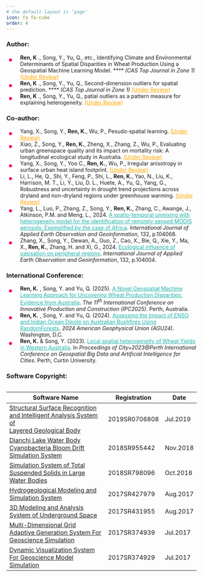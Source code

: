 ```yaml
---
# the default layout is 'page'
icon: fa fa-cube
order: 4
---
```


<!-- > Add Markdown syntax content to file `_tabs/about.md`{: .filepath } and it will show up on this page.
{: .prompt-tip } -->
<style>
.underview {
    text-decoration: underline;
    color: orange;
}

i {
    color: 
}

ul ul,
ul ol,
ol ol,
ol ul {
	margin: .6rem 0 .6rem 1.7rem;
}

ul.disc li {
	display: list-item;
	list-style: none;
	padding: 0 0 0 .8rem;
	position: relative;
}

ul.disc li::before {
	content: "";
	display: inline-block;
	width: 8px;
	height: 8px;
	border-radius: 50%;
	background: #FF0077;
	position: absolute;
	left: -17px;
	top: 11px;
	vertical-align: middle;
}

.table-responsive {
	overflow-x: auto;
	-webkit-overflow-scrolling: touch;
}
</style>

<script>
document.addEventListener("DOMContentLoaded", function () {
    // Select all UL elements with the class "publication-list"
    document.querySelectorAll(".publication_list").forEach((ul) => {
        let count = 1; // Start numbering from 1 for each UL
        ul.querySelectorAll("li").forEach((li) => {
            li.innerHTML = `[${count}] ` + li.innerHTML;
            count++;
        });
    });
});
</script>

<h3>Author: </h3>
<ul class="disc publication_list">
    <li><b>Ren, K</b> ., Song, Y., Yu, Q., etc., Identifying Climate and Environmental
        Determinants of Spatial Disparities in Wheat Production Using a Geospatial Machine Learning
        Model. <i> **** (CAS Top Journal in Zone 1)</i>
        <span class="underview">(Under Review)</span>
    </li>
    <li><b>Ren, K</b> ., Song, Y., Yu, Q., Second-dimension outliers for spatial prediction.
        <i> **** (CAS Top Journal in Zone 1)</i>
        <span class="underview">(Under Review)</span>
    </li>
    <li><b>Ren, K</b> ., Song, Y., Yu, Q., patial outliers as a pattern measure for explaining
        heterogeneity.
        <span class="underview">(Under Review)</span>
    </li>
</ul>

<h3>Co-author: </h3>
<ul class="disc publication_list">
    <li>Yang, X., Song, Y., <b>Ren, K.</b>, Wu, P., Pesudo-spatial learning. <span class="underview">(Under
            Review)</span></li>
    <li> Xiao, Z., Song, Y., <b>Ren, K.</b>, Zheng, X., Zhang, Z., Wu, P., Evaluating urban greenspace
        quality and
        its impact on mortality risk: A longitudinal ecological study in Australia. <span
            class="underview">(Under
            Review)</span></li>
    <li>Yang, X., Song, Y., Yoo C., <b>Ren, K.</b>, Wu, P., Irregular anisotropy in surface
        urban heat island footprint. <span class="underview">(Under Review)</span></li>
    <li>Li, L., He, Q., Shi, Y., Feng, P., Shi, L., <b>Ren, K.</b>, Yao, N., Liu, K., Harrison, M. T., Li,
        Y., Liu,
        D. L., Huete, A., Yu, Q., Yang, G., Robustness and uncertainty in drought trend projections across
        dryland and non-dryland regions under greenhouse warming. <span class="underview">(Under
            Review)</span></li>
    <li>Yang, L., Luo, P.,
        Zhang, Z., Song, Y., <b>Ren, K.</b>, Zhang, C., Awange, J.,
        Atkinson, P.M. and Meng, L., 2024.
        <a href="https://doi.org/10.1016/j.jag.2024.104068" target="_blank" style="color:lightseagreen;">
            A spatio-temporal unmixing with heterogeneity model for the identification of remotely sensed
            MODIS aerosols: Exemplified by the case of Africa</a>.
        <i>International Journal of Applied Earth Observation and Geoinformation</i>, 132, p.104068.
    </li>
    <li>Zhang, X., Song, Y., Dewan, A., Guo, Z., Cao, X., Bie, Q., Xie, Y., Ma, X., <b>Ren, K.</b>, Zhang,
        H. and Xi, G., 2024. <a href="https://doi.org/10.1016/j.jag.2024.104004" target="_blank"
            style="color:lightseagreen;">Ecological influence of oasisation on peripheral regions</a>.
        <i>International Journal of Applied Earth Observation and Geoinformation</i>, 132, p.104004.
    </li>
</ul>

<h3>International Conference: </h3>
<ul class="disc publication_list">
    <li><b>Ren, K.</b> , Song, Y. and Yu, Q. (2025). <a href="https://ipcannual.com/" target="_blank"
            style="color:lightseagreen;">A Novel Geospatial Machine Learning Approach for Uncovering
            Wheat Production Disparities: Evidence from Australia</a>. <i>The 11<sup>th</sup> International
            Conference
            on Innovative
            Production and Construction (IPC2025)</i>. Perth, Australia.
    </li>
    <li><b>Ren, K.</b> , Song, Y. and Yu, Q. (2024). <a
            href="https://agu.confex.com/agu/agu24/meetingapp.cgi/Paper/1760905" target="_blank"
            style="color:lightseagreen;">Assessing the Impact of ENSO and Indian Ocean Dipole on Australian
            Bushfires Using RandomForests</a>. <i>2024 American Geophysical Union (AGU24)</i>. Washington,
        D.C.
    </li>
    <li><b>Ren, K.</b> & Song, Y. (2023). <a href="https://yongzesong.com/cityplus-2023-proceedings/"
            target="_blank" style="color:lightseagreen;">Local spatial heterogeneity of Wheat Yields in
            Western Australia</a>.
        In <i>Proceedings of City+2023@Perth International Conference on Geospatial Big Data and Artificial
            Intelligence for Cities</i>. Perth, Curtin University.
    </li>
</ul>

<h3>Software Copyright: </h3>
<div class="table-responsive">
    <table style="width: 100%; table-layout: fixed;">
        <thead>
            <tr>
                <th style="width: 65%; text-align: center;">Software Name</th>
                <th style="width: 20%;">Registration</th>
                <th style="width: 15%;">Date</th>
            </tr>
        </thead>
        <tbody>
            <tr>
                <td><a href="https://cv.renkaigis.cn/images/SoftwareCopyright/4_GeologicalStructure.jpg" target="_blank">Structural
                        Surface
                        Recognition and Intelligent Analysis System of <br> Layered Geological
                        Body</a></td>
                <td>2019SR0706808</td>
                <td>Jul.2019</td>
            </tr>
            <tr>
                <td><a href="https://cv.renkaigis.cn/images/SoftwareCopyright/1_CBBMSystem.jpg" target="_blank">Dianchi Lake
                        Water Body Cyanobacteria Bloom Drift Simulation System</a></td>
                <td>2018SR955442</td>
                <td>Nov.2018</td>
            </tr>
            <tr>
                <td><a href="https://cv.renkaigis.cn/images/SoftwareCopyright/3_LargeWaterSystem.jpg" target="_blank">Simulation
                        System of
                        Total Suspended Solids in Large Water Bodies</a> </td>
                <td>2018SR798096</td>
                <td>Oct.2018</td>
            </tr>
            <tr>
                <td><a href="https://cv.renkaigis.cn/images/SoftwareCopyright/3_HydroMSystem.jpg" target="_blank">Hydrogeological
                        Modeling and Simulation System</a> </td>
                <td>2017SR427979</td>
                <td>Aug.2017</td>
            </tr>
            <tr>
                <td><a href="https://cv.renkaigis.cn/images/SoftwareCopyright/2_TMASystem.jpg" target="_blank">3D Modeling and
                        Analysis System of Underground Space</a> </td>
                <td>2017SR431955</td>
                <td>Aug.2017</td>
            </tr>
            <tr>
                <td><a href="https://cv.renkaigis.cn/images/SoftwareCopyright/5_Geo_Grid_System.jpg"
                        target="_blank">Multi-Dimensional
                        Grid Adaptive Generation System For <br> Geoscience Simulation</a></td>
                <td>2017SR374939</td>
                <td>Jul.2017</td>
            </tr>
            <tr>
                <td><a href="https://cv.renkaigis.cn/images/SoftwareCopyright/4_GMSDVSystem.jpg" target="_blank">Dynamic
                        Visualization System For
                        Geoscience Model Simulation</a>
                </td>
                <td>2017SR374929</td>
                <td>Jul.2017</td>
            </tr>
        </tbody>
    </table>
</div>
